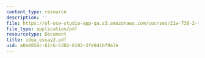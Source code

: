 ```yaml
---
content_type: resource
description: ''
file: https://ol-ocw-studio-app-qa.s3.amazonaws.com/courses/21w-730-2-the-creative-spark-fall-2004/a0a4858c61c6530281922fe9d1bf9a7e_idea_essay2.pdf
file_type: application/pdf
resourcetype: Document
title: idea_essay2.pdf
uid: a0a4858c-61c6-5302-8192-2fe9d1bf9a7e
---
```

